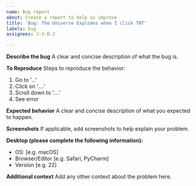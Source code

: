 ```yaml
---
name: Bug report
about: Create a report to help us improve
title: 'Bug: The Universe Explodes when I click TNT'
labels: bug
assignees: J-J-B-J

---
```


**Describe the bug**
A clear and concise description of what the bug is.

**To Reproduce**
Steps to reproduce the behavior:
1. Go to '...'
2. Click on '....'
3. Scroll down to '....'
4. See error

**Expected behavior**
A clear and concise description of what you expected to happen.

**Screenshots**
If applicable, add screenshots to help explain your problem.

**Desktop (please complete the following information):**
 - OS: [e.g. macOS]
 - Browser/Editor [e.g. Safari, PyCharm]
 - Version [e.g. 22]

**Additional context**
Add any other context about the problem here.
